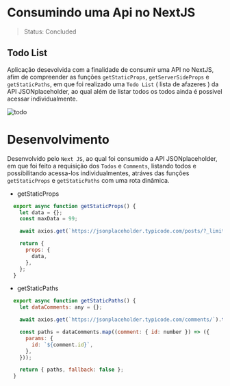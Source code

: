 # Consumindo uma Api no NextJS

> Status: Concluded

## Todo List

Aplicação desevolvida com a finalidade de consumir uma API no NextJS, afim de compreender as funções `getStaticProps`, `getServerSideProps` e `getStaticPaths`, em que foi realizado uma `Todo List` ( lista de afazeres ) da API JSONplaceholder, ao qual além de listar todos os todos ainda é possivel acessar individualmente.

![todo](https://user-images.githubusercontent.com/109045257/197404421-4ab7ffeb-a531-4184-a0e6-d6109df72c21.png)

# Desenvolvimento

Desenvolvido pelo `Next JS`, ao qual foi consumido a API JSONplaceholder, em que foi feito a requisição dos `Todos` e `Comments`, listando todos e possibilitando acessa-los individualmentes, atráves das funções `getStaticProps` e `getStaticPaths` com uma rota dinâmica.

* getStaticProps

```js
  export async function getStaticProps() {
    let data = {};
    const maxData = 99;

    await axios.get(`https://jsonplaceholder.typicode.com/posts/?_limit=${maxData}`).then((response) => (data = response.data));

    return {
      props: {
        data,
      },
    };
  }
```

* getStaticPaths

```js
  export async function getStaticPaths() {
    let dataComments: any = {};

    await axios.get(`https://jsonplaceholder.typicode.com/comments/`).then((response) => (dataComments = response.data));

    const paths = dataComments.map((comment: { id: number }) => ({
      params: {
        id: `${comment.id}`,
      },
    }));

    return { paths, fallback: false };
  }
```
